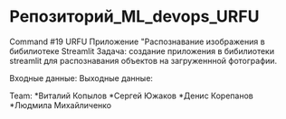 # Репозиторий_ML_devops_URFU

Command #19 URFU
Приложение "Распознавание изображения в бибилиотеке Streamlit
Задача: создание приложения в бибилиотеки streamlit для распознавания объектов на загруженнной фотографии. 

Входные данные: 
Выходные данные:

Team:
*Виталий Копылов
*Сергей Южаков
*Денис Корепанов
*Людмила Михайличенко 